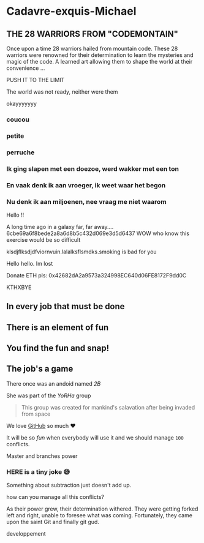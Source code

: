 # Cadavre-exquis-Michael
## THE 28 WARRIORS FROM "CODEMONTAIN"

Once upon a time 28 warriors hailed from mountain code.
These 28 warriors were renowned for their determination to learn the mysteries and magic of the code.
A learned art allowing them to shape the world at their convenience ...

PUSH IT TO THE LIMIT

The world was not ready, neither  were them

okayyyyyyy
### coucou
### petite
### perruche

### Ik ging slapen met een doezoe, werd wakker met een ton
### En vaak denk ik aan vroeger, ik weet waar het begon
### Nu denk ik aan miljoenen, nee vraag me niet waarom

Hello !!

A long time ago in a galaxy far, far away....
 6cbe69a6f8bede2a8a6d8b5c432d069e3d5d6437
WOW who know this exercise would be so difficult

klsdjflksdjdfviornvuin.lalalksflsmdks.smoking is bad for you

Hello hello. Im lost

Donate ETH pls: 0x42682dA2a9573a324998EC640d06FE8172F9dd0C

KTHXBYE

## In every job that must be done
## There is an element of fun
## You find the fun and snap!
## **The job's a game**

There once was an andoid named _2B_

She was part of the *YoRHa* group
> This group was created for mankind's salavation after being invaded from space


We love [GitHub](https://github.com) so much :heart:

It will be so *fun* when everybody will use it and we should manage `100` conflicts.

Master and branches power


### HERE is a tiny joke :sweat_smile:
Something about subtraction just doesn't add up.

how can you manage all this conflicts?  
 
 As their power grew, their determination withered. 
 They were getting forked left and right, unable to foresee what was coming. 
 Fortunately, they came upon the saint Git and finally git gud.

developpement
